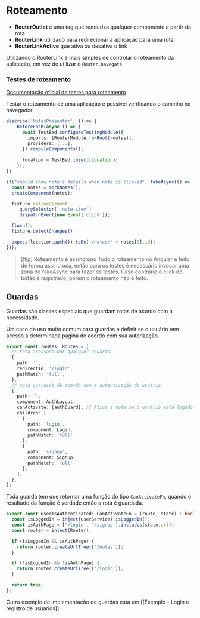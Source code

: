 # Roteamento

- **RouterOutlet** é uma tag que renderiza qualquer componente a partir da rota
- **RouterLink** utilizado para redirecionar a aplicação para uma rota
- **RouterLinkActive** que ativa ou desativa o link

Utilizando o RouterLink é mais simples de controlar o roteamento da aplicação, em vez de utilizar o `Router.navegate`.

### Testes de roteamento

[Documentação oficial de testes para roteamento](https://angular.dev/guide/routing/testing)

Testar o roteamento de uma aplicação é possível verificando o caminho no navegador.

```ts
describe('NotesPresenter', () => {
	beforeEach(async () => {
	  await TestBed.configureTestingModule({
		imports: [RouterModule.forRoot(routes)],
		providers: [...],
	  }).compileComponents();
	
	  location = TestBed.inject(Location);
	});
})

it("should show note's details when note is clicked", fakeAsync(() => {
  const notes = mockNotes();
  createComponent(notes);

  fixture.nativeElement
	.querySelector('.note-item')
	.dispatchEvent(new Event('click'));

  flush();
  fixture.detectChanges();

  expect(location.path()).toBe('/notes/' + notes[0].id);
}));
```

> [!tip] Roteamento é assíncrono
> Todo o roteamento no Angular é feito de forma assíncrona, então para os testes é necessário invocar uma zona de fakeAsync para fazer os testes. Caso contrário o click do botão é registrado, porém o roteamento não é feito.

## Guardas

Guardas são classes especiais que guardam rotas de acordo com a necessidade. 

Um caso de uso muito comum para guardas é definir se o usuário tem acesso a determinada página de acordo com sua autorização.

```ts
export const routes: Routes = [
  // rota acessada por qualquer usuário
  {
    path: '',
    redirectTo: '/login',
    pathMatch: 'full',
  },
  // rota guardada de acordo com a autenticação do usuário
  {
    path: '',
    component: AuthLayout,
    canActivate: [authGuard], // Ativa a rota se o usuário está logado
    children: [
      {
        path: 'login',
        component: Login,
        pathMatch: 'full',
      },
      {
        path: 'signup',
        component: Signup,
        pathMatch: 'full',
      },
    ],
  },
];
```

Toda guarda tem que retornar uma função do tipo `CanActivateFn`, quando o resultado da função é verdade então a rota é guardada.

```ts
export const userIsAuthenticated: CanActivateFn = (route, state) : boolean | UrlTree => {
  const isLoggedIn = inject(UserService).isLoggedIn();
  const isAuthPage = ['/login', '/signup'].includes(state.url);
  const router = inject(Router);

  if (isLoggedIn && isAuthPage) {
    return router.createUrlTree(['/notes']);
  }

  if (!isLoggedIn && !isAuthPage) {
    return router.createUrlTree(['/login']);
  }

  return true;
};

```

Outro exemplo de implementação de guardas está em [[Exemplo - Login e registro de usuários]].